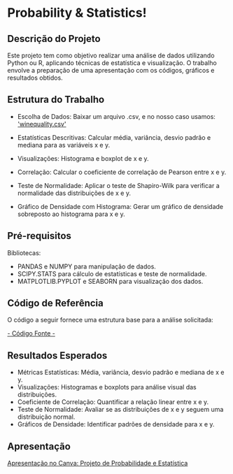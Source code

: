 #  Probability & Statistics!

## Descrição do Projeto
Este projeto tem como objetivo realizar uma análise de dados utilizando Python ou R, aplicando técnicas de estatística e visualização. O trabalho envolve a preparação de uma apresentação com os códigos, gráficos e resultados obtidos.

## Estrutura do Trabalho 
 
- Escolha de Dados:
Baixar um arquivo .csv, e no nosso caso usamos:  ['winequality.csv'](https://github.com/BrunoBassoo/Probability-and-Statistics/edit/main/winequality.csv)

- Estatísticas Descritivas:
Calcular média, variância, desvio padrão e mediana para as variáveis x e y.

- Visualizações:
Histograma e boxplot de x e y.

- Correlação:
Calcular o coeficiente de correlação de Pearson entre x e y.

- Teste de Normalidade:
Aplicar o teste de Shapiro-Wilk para verificar a normalidade das distribuições de x e y.

- Gráfico de Densidade com Histograma:
Gerar um gráfico de densidade sobreposto ao histograma para x e y.

## Pré-requisitos
Bibliotecas:

- PANDAS e NUMPY para manipulação de dados.
- SCIPY.STATS para cálculo de estatísticas e teste de normalidade.
- MATPLOTLIB.PYPLOT e SEABORN para visualização dos dados.

## Código de Referência 
O código a seguir fornece uma estrutura base para a análise solicitada:

[- Código Fonte -](https://github.com/BrunoBassoo/Probability-and-Statistics/blob/main/Trabalho_P%26E.ipynb)

## Resultados Esperados
- Métricas Estatísticas: Média, variância, desvio padrão e mediana de x e y.
- Visualizações: Histogramas e boxplots para análise visual das distribuições.
- Coeficiente de Correlação: Quantificar a relação linear entre x e y.
- Teste de Normalidade: Avaliar se as distribuições de x e y seguem uma distribuição normal.
- Gráficos de Densidade: Identificar padrões de densidade para x e y.

## Apresentação
<a href="https://www.canva.com/design/DAGV5gXheC0/_uobcIk307n4tMDc4dnbYA/edit?utm_content=DAGV5gXheC0&utm_campaign=designshare&utm_medium=link2&utm_source=sharebutton">Apresentação no Canva: Projeto de Probabilidade e Estatística</a>
